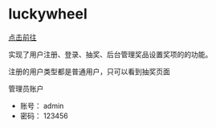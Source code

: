 # luckywheel
[点击前往](https://qc5plm.web.cloudendpoint.cn/#/Login)

实现了用户注册、登录、抽奖、后台管理奖品设置奖项的的功能。

注册的用户类型都是普通用户，只可以看到抽奖页面

管理员账户
+ 账号： admin
+ 密码： 123456
